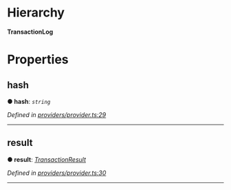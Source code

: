 

# Hierarchy

**TransactionLog**

# Properties

<a id="hash"></a>

##  hash

**● hash**: *`string`*

*Defined in [providers/provider.ts:29](https://github.com/nearprotocol/nearlib/blob/b6e94a8/src.ts/providers/provider.ts#L29)*

___
<a id="result"></a>

##  result

**● result**: *[TransactionResult](_providers_provider_.transactionresult.md)*

*Defined in [providers/provider.ts:30](https://github.com/nearprotocol/nearlib/blob/b6e94a8/src.ts/providers/provider.ts#L30)*

___

